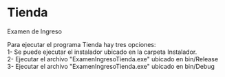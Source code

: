 # Tienda
Examen de Ingreso

Para ejecutar el programa Tienda hay tres opciones:  
1- Se puede ejecutar el instalador ubicado en la carpeta Instalador.  
2- Ejecutar el archivo "ExamenIngresoTienda.exe" ubicado en bin/Release  
3- Ejecutar el archivo "ExamenIngresoTienda.exe" ubicado en bin/Debug
